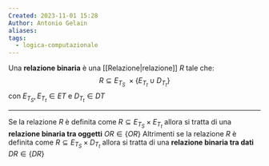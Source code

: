 ```yaml
---
Created: 2023-11-01 15:28
Author: Antonio Gelain
aliases: 
tags:
  - logica-computazionale
---
```


Una **relazione binaria** è una [[Relazione|relazione]] $R$ tale che:
$$R \subseteq E_{T_{S}}\ \times \{ E_{T_{t}} \cup D_{T_{t}} \}$$
con $E_{T_{S}}, E_{T_{t}} \in ET$ e $D_{T_{t}} \in DT$

---

Se la relazione $R$ è definita come $R \subseteq E_{T_{S}} \times E_{T_{t}}$ allora si tratta di una **relazione binaria tra oggetti** $OR \in \{ OR \}$
Altrimenti se la relazione $R$ è definita come $R \subseteq E_{T_{S}} \times D_{T_{t}}$ allora si tratta di una **relazione binaria tra dati** $DR \in \{ DR \}$